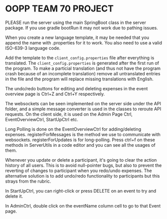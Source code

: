 # OOPP TEAM 70 PROJECT

PLEASE run the server using the main SpringBoot class in the server package. If you use gradle bootRun it may not work
due to pathing issues.

When you create a new language template, it may be needed that you append the name with .properties for it to work. You also need to use a valid ISO-639-3 language code.

Add the template to the `client_config.properties` file after everything is translated. 
The `client_config.properties` is generated after the first run of the program.
To make a particial translation (and thus not have the program crash because of an incomplete translation) remove all 
untranslated entries in the file and the program will replace missing translations with English.

The undo/redo buttons for editing and deleting expenses in the event overview page is Ctrl+Z and Ctrl+Y respectively.

The websockets can be seen implemented on the server side under the API folder, and a simple message converter is used in the classes to reroute API requests. On the client side, it is used on the Admin Page Ctrl, EventOverviewCtrl, StartUpCtrl etc.

Long Polling is done on the EventOverviewCtrl for adding/deleting expenses. registerForMessages is the method we use to communicate with websockets. registerForUpdates is for long-polling. Press ctrl+f on these methods in ServerUtils in a code editor and you can see all the usages of them.

Whenever you update or delete a participant, it's going to clear the action history of all users. This is to avoid null-pointer bugs, but also to prevent the reverting of changes to participant when you redo/undo expenses. The alternative solution is to add undo/redo functionality to participants but this strays from the rubric.

In StartUpCtrl, you can right-click or press DELETE on an event to try and delete it.

In AdminCtrl, double click on the eventName column cell to go to that Event page.

